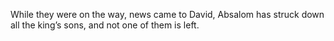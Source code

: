 While they were on the way, news came to David, Absalom has struck down all the king’s sons, and not one of them is left.

